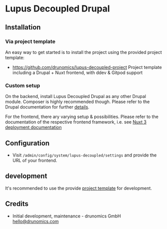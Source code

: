 # Lupus Decoupled Drupal

## Installation

### Via project template

An easy way to get started is to install the project using the provided project template:

  * https://github.com/drunomics/lupus-decoupled-project
    Project template including a Drupal + Nuxt frontend, with ddev & Gitpod support

### Custom setup

On the backend, install Lupus Decoupled Drupal as any other Drupal module. Composer is highly
recommended though. Please refer to the Drupal documentation for further [details](https://www.drupal.org/docs/extending-drupal/installing-modules#s-add-a-module-with-composer).

For the frontend, there ary varying setup & possibilities. Please refer to the documentation
of the respective frontend framework, i.e. see [Nuxt 3 deployment documentation](https://nuxt.com/docs/getting-started/deployment)


## Configuration

* Visit `/admin/config/system/lupus-decoupled/settings` and provide the URL of your frontend.

## development

It's recommended to use the provide [project template](https://github.com/drunomics/lupus-decoupled-project) for development.


## Credits

* Initial development, maintenance - drunomics GmbH <hello@drunomics.com>
